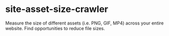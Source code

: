 # site-asset-size-crawler
Measure the size of different assets (i.e. PNG, GIF, MP4) across your entire website. Find opportunities to reduce file sizes.
